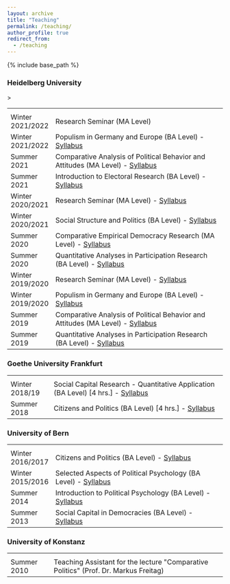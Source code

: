 ```yaml
---
layout: archive
title: "Teaching"
permalink: /teaching/
author_profile: true
redirect_from:
  - /teaching
---
```


{% include base_path %}

<h3>Heidelberg University</h3>
<table class="tg">
<tbody>
</tr>
<tr>
<th class="tg-031e"></th>
<th class="tg-031e"></th>
<tr>
<td width="20%">Winter 2021/2022</td>
<td width="80%">Research Seminar (MA Level)</td> 
</tr>
<tr>  
<td width="20%">Winter 2021/2022</td>
<td width="80%">Populism in Germany and Europe (BA Level) - <a href="http://kathrinackermann.github.io/files/Syllabus_BA_WS2122_final.pdf" target="_blank" rel="noopener noreferrer">Syllabus</a></td>
</tr>
<tr>  
 <td width="20%">Summer 2021</td>
<td width="80%">Comparative Analysis of Political Behavior and Attitudes (MA Level) - <a href="http://kathrinackermann.github.io/files/Syllabus_MA_SS2021_v1.pdf" target="_blank" rel="noopener noreferrer">Syllabus</a></td> 
</tr>
<tr>  
<td width="20%">Summer 2021</td>
<td width="80%"> Introduction to Electoral Research (BA Level) - <a href="http://kathrinackermann.github.io/files/Seminarplan_Wahlforschung_SS2021_v2.pdf" target="_blank" rel="noopener noreferrer">Syllabus</a></td> >
</tr>
<tr>   
<td width="20%">Winter 2020/2021</td>
<td width="80%">Research Seminar (MA Level) - <a href="http://kathrinackermann.github.io/files/Seminarplan_Forschungsseminar quant_WS20_webpage.pdf" target="_blank" rel="noopener noreferrer">Syllabus</a></td> 
</tr>
<tr>  
<td width="20%">Winter 2020/2021</td>
<td width="80%"> Social Structure and Politics (BA Level) - <a href="http://kathrinackermann.github.io/files/Syllabus_BA_WS20_webpage.pdf" target="_blank" rel="noopener noreferrer">Syllabus</a></td>
</tr>
<tr>  
<td width="20%">Summer 2020</td>
<td width="80%">Comparative Empirical Democracy Research (MA Level) - <a href="http://kathrinackermann.github.io/files/Syllabus_MA_SS2020_webpage.pdf" target="_blank" rel="noopener noreferrer">Syllabus</a></td>
</tr>
<tr>
<td width="20%">Summer 2020</td>
<td width="80%">Quantitative Analyses in Participation Research (BA Level) - <a href="http://kathrinackermann.github.io/files/Syllabus_BA_SS2020_webpage.pdf" target="_blank" rel="noopener noreferrer">Syllabus</a></td> 
</tr>
<tr>  
<td width="20%">Winter 2019/2020</td>
<td width="80%">Research Seminar (MA Level) - <a href="http://kathrinackermann.github.io/files/Seminarplan_Forschungsseminar quant_WS1920_final.pdf" target="_blank" rel="noopener noreferrer">Syllabus</a></td>
</tr>
<tr>
<td width="20%">Winter 2019/2020</td>
<td width="80%">Populism in Germany and Europe (BA Level) - <a href="http://kathrinackermann.github.io/files/Syllabus_BA_WS1920_final.pdf" target="_blank" rel="noopener noreferrer">Syllabus</a></td>
</tr>
<tr>
<td width="20%">Summer 2019</td>
<td width="80%">Comparative Analysis of Political Behavior and Attitudes (MA Level) - <a href="http://kathrinackermann.github.io/files/Syllabus_MA_SS2019_final.pdf" target="_blank" rel="noopener noreferrer">Syllabus</a></td>
</tr>
<tr>
<td width="20%">Summer 2019</td>
<td width="80%">Quantitative Analyses in Participation Research (BA Level) - <a href="http://kathrinackermann.github.io/files/Syllabus_BA_SS2019_final.pdf" target="_blank" rel="noopener noreferrer">Syllabus</a></td>
</tr>
</tbody>
</table>
<h3>Goethe University Frankfurt</h3>
<table class="tg">
<tbody>
<tr>
<th class="tg-031e"></th>
<th class="tg-031e"></th>
</tr>
<tr>
<td width="20%">Winter 2018/19</td>
<td width="80%">Social Capital Research - Quantitative Application (BA Level) [4 hrs.] - <a href="http://kathrinackermann.github.io/files/Syllabus_Sozialkapital_WS1819_final.pdf" target="_blank" rel="noopener noreferrer">Syllabus</a></td>
</tr>
<tr>
<td width="20%">Summer 2018</td>
<td width="80%">Citizens and Politics (BA Level) [4 hrs.] - <a href="http://kathrinackermann.github.io/files/Seminarplan_Bürger und Politik_SoSe18.pdf" target="_blank" rel="noopener noreferrer">Syllabus</a></td>
</tr>
</tbody>
</table>
<h3>University of Bern</h3>
<table class="tg">
<tbody>
<tr>
<th class="tg-031e"></th>
<th class="tg-031e"></th>
</tr>
<tr>
<td width="20%">Winter 2016/2017</td>
<td width="80%">Citizens and Politics (BA Level) - <a href="http://kathrinackermann.github.io/files/Syllabus_Bürger und Politik_HS 2016.pdf" target="_blank" rel="noopener noreferrer">Syllabus</a></td>
</tr>
<tr>
<td width="20%">Winter 2015/2016</td>
<td width="80%">Selected Aspects of Political Psychology (BA Level) - <a href="http://kathrinackermann.github.io/files/Seminarplan_Aspekte Politischer Psychologie_HS 2015.pdf" target="_blank" rel="noopener noreferrer">Syllabus</a></td>
</tr>
<tr>
<td width="20%">Summer 2014</td>
<td width="80%">Introduction to Political Psychology (BA Level) - <a href="http://kathrinackermann.github.io/files/Seminarplan_Einführung politische Psychologie_FS 2014.pdf" target="_blank" rel="noopener noreferrer">Syllabus</a></td>
</tr>
<tr>
<td width="20%">Summer 2013</td>
<td width="80%">Social Capital in Democracies (BA Level) - <a href="http://kathrinackermann.github.io/files/Seminarplan_Sozialkapital in der Demokratie_FS 2013.pdf" target="_blank" rel="noopener noreferrer">Syllabus</a></td>
</tr>
</tbody>
</table>
<h3>University of Konstanz</h3>
<table class="tg">
<tbody>
<tr>
<th class="tg-031e"></th>
<th class="tg-031e"></th>
</tr>
<tr>
<td width="20%">Summer 2010</td>
<td width="80%">Teaching Assistant for the lecture "Comparative Politics" (Prof. Dr. Markus Freitag)</td>
</tr>
</tbody>
</table>
